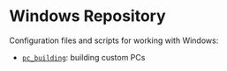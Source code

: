 # Windows Repository
Configuration files and scripts for working with Windows:
- [`pc_building`](pc_building/): building custom PCs
